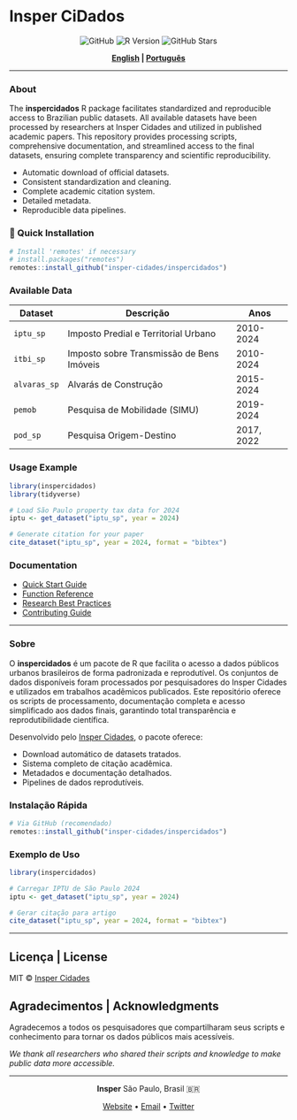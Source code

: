 # Insper CiDados

<div align="center">

![GitHub](https://img.shields.io/github/license/insper-cidades/inspercidados)
![R Version](https://img.shields.io/badge/R-%3E%3D%204.0.0-blue)
![GitHub Stars](https://img.shields.io/github/stars/insper-cidades/inspercidados?style=social)

**[English](#About) | [Português](#Sobre)**

</div>

---

### About

The **inspercidados** R package facilitates standardized and reproducible access to Brazilian public datasets. All available datasets have been processed by researchers at Insper Cidades and utilized in published academic papers. This repository provides processing scripts, comprehensive documentation, and streamlined access to the final datasets, ensuring complete transparency and scientific reproducibility.

- Automatic download of official datasets.
- Consistent standardization and cleaning.
- Complete academic citation system.
- Detailed metadata.
- Reproducible data pipelines.

### 🚀 Quick Installation

```r
# Install 'remotes' if necessary
# install.packages("remotes")
remotes::install_github("insper-cidades/inspercidados")
```

### Available Data

| Dataset | Descrição | Anos |
|---------|-----------|------|
| `iptu_sp` | Imposto Predial e Territorial Urbano | 2010-2024
| `itbi_sp` | Imposto sobre Transmissão de Bens Imóveis | 2010-2024
| `alvaras_sp` | Alvarás de Construção | 2015-2024
| `pemob` | Pesquisa de Mobilidade (SIMU) | 2019-2024 
| `pod_sp` | Pesquisa Origem-Destino | 2017, 2022

### Usage Example

```r
library(inspercidados)
library(tidyverse)

# Load São Paulo property tax data for 2024
iptu <- get_dataset("iptu_sp", year = 2024)

# Generate citation for your paper
cite_dataset("iptu_sp", year = 2024, format = "bibtex")
```

### Documentation

- [Quick Start Guide](https://insper-cidades.github.io/inspercidados/articles/quick-start.html)
- [Function Reference](https://insper-cidades.github.io/inspercidados/reference/)
- [Research Best Practices](./RESEARCH_GUIDELINES.md)
- [Contributing Guide](./CONTRIBUTING.md)

---

### Sobre

O **inspercidados** é um pacote de R que facilita o acesso a dados públicos urbanos brasileiros de forma padronizada e reprodutível. Os conjuntos de dados disponíveis foram processados por pesquisadores do Insper Cidades e utilizados em trabalhos acadêmicos publicados. Este repositório oferece os scripts de processamento, documentação completa e acesso simplificado aos dados finais, garantindo total transparência e reprodutibilidade científica.

Desenvolvido pelo [Insper Cidades](https://www.insper.edu.br/pt/pesquisa/centro-de-estudos-das-cidades), o pacote oferece:

- Download automático de datasets tratados.
- Sistema completo de citação acadêmica.
- Metadados e documentação detalhados.
- Pipelines de dados reprodutíveis.

### Instalação Rápida

```r
# Via GitHub (recomendado)
remotes::install_github("insper-cidades/inspercidados")
```

### Exemplo de Uso

```r
library(inspercidados)

# Carregar IPTU de São Paulo 2024
iptu <- get_dataset("iptu_sp", year = 2024)

# Gerar citação para artigo
cite_dataset("iptu_sp", year = 2024, format = "bibtex")
```

---

## Licença | License

MIT © [Insper Cidades](https://www.insper.edu.br/cidades)

## Agradecimentos | Acknowledgments

Agradecemos a todos os pesquisadores que compartilharam seus scripts e conhecimento para tornar os dados públicos mais acessíveis.

*We thank all researchers who shared their scripts and knowledge to make public data more accessible.*

---

<div align="center">

**Insper**
São Paulo, Brasil 🇧🇷

[Website](https://insper.edu.br/cidades) • [Email](mailto:cidades@insper.edu.br) • [Twitter](https://twitter.com/inspercidades)

</div>
